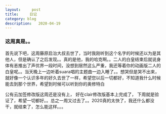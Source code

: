 ```yaml
---
layout:     post
title:     日记
category: blog
description:   2020-04-19
---
```


### 这周真是。。

首先说下吧，这周藤原启治大叔去世了，当时我刚听到这个名字的时候还以为是其他人，但是确认了之后发现。。真的是他，我的哈克啊。。二人的白皇结束后就说身体有恙推出了声优界一段时间，没想到居然这么严重，我还等着你的动画版二人的白皇呢。。当天晚上一边听着suara唱的主题曲一边入睡了。。想哭但是哭不出来，就好像一个认识多年的好久去世了一样，希望您以后一切都好，不知道我什么时候能去到那个世界，希望到时候可以听到你的奥修特白

公有云加签修改版这周还是没有上， 好在clair修改版基本上完成了， 下周就是验证了，希望一切都好。。总之一周又过去了。。2020真的太快了，我还什么都没干，就结束了，怎么能这样。。。



